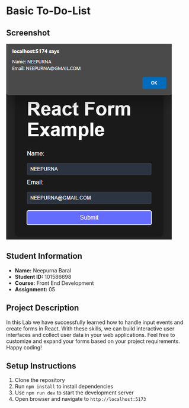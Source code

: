 # Basic To-Do-List 

## Screenshot
![Todo List App Screenshot](./src/assets/ScreenShots.png)

## Student Information
- **Name:** Neepurna Baral
- **Student ID:** 101586698
- **Course:** Front End Development
- **Assignment:** 05

## Project Description
In this Lab we have successfully learned how to handle input events and create forms in React. With these skills, we can build interactive user interfaces and collect user data in your web applications. Feel free to customize and expand your forms based on your project requirements. 
Happy coding!

## Setup Instructions
1. Clone the repository
2. Run `npm install` to install dependencies
3. Use `npm run dev` to start the development server
4. Open browser and navigate to `http://localhost:5173`


